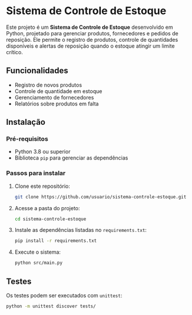 # Sistema de Controle de Estoque

Este projeto é um **Sistema de Controle de Estoque** desenvolvido em Python, projetado para gerenciar produtos, fornecedores e pedidos de reposição. Ele permite o registro de produtos, controle de quantidades disponíveis e alertas de reposição quando o estoque atingir um limite crítico.

## Funcionalidades

- Registro de novos produtos
- Controle de quantidade em estoque
- Gerenciamento de fornecedores
- Relatórios sobre produtos em falta

## Instalação

### Pré-requisitos

- Python 3.8 ou superior
- Biblioteca `pip` para gerenciar as dependências

### Passos para instalar

1. Clone este repositório:

    ```bash
    git clone https://github.com/usuario/sistema-controle-estoque.git
    ```

2. Acesse a pasta do projeto:

    ```bash
    cd sistema-controle-estoque
    ```

3. Instale as dependências listadas no `requirements.txt`:

    ```bash
    pip install -r requirements.txt
    ```

4. Execute o sistema:

    ```bash
    python src/main.py
    ```

## Testes

Os testes podem ser executados com `unittest`:

```bash
python -m unittest discover tests/
